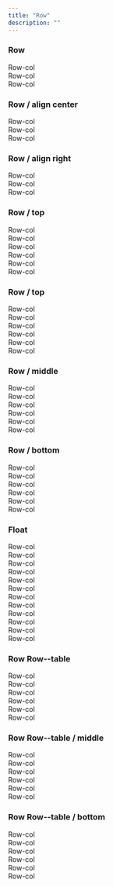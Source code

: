 ```yaml
---
title: "Row"
description: ""
---
```

<div class="Container test-row-container">
  <h3 class="test-subtitle">Row</h3>
  <div class="Row">
    <div class="Row-col test-row-col t-width3of6 t-wxs-width1of3 t-wsm-width1of4 t-wmd-width1of6 t-wlg-width1of6">
      Row-col
    </div>
    <div class="Row-col test-row-col t-width3of6 t-wxs-width1of3 t-wsm-width1of4 t-wmd-width1of6 t-wlg-width1of6">
      Row-col
    </div>
    <div class="Row-col test-row-col t-width3of6 t-wxs-width1of3 t-wsm-width1of4 t-wmd-width1of6 t-wlg-width1of6">
      Row-col
    </div>
  </div>
</div>



<div class="Container test-row-container">
  <h3>Row / align center</h3>
  <div class="Row Row--center">
    <div class="Row-col test-row-col t-width3of6 t-wxs-width1of3 t-wsm-width1of4 t-wmd-width1of6 t-wlg-width1of6">
      Row-col
    </div>
    <div class="Row-col test-row-col t-width3of6 t-wxs-width1of3 t-wsm-width1of4 t-wmd-width1of6 t-wlg-width1of6">
      Row-col
    </div>
    <div class="Row-col test-row-col t-width3of6 t-wxs-width1of3 t-wsm-width1of4 t-wmd-width1of6 t-wlg-width1of6">
      Row-col
    </div>
  </div>
</div>



<div class="Container test-row-container">
  <h3>Row / align right</h3>
  <div class="Row Row--right">
    <div class="Row-col test-row-col t-width3of6 t-wxs-width1of3 t-wsm-width1of4 t-wmd-width1of6 t-wlg-width1of6">
      Row-col
    </div>
    <div class="Row-col test-row-col t-width3of6 t-wxs-width1of3 t-wsm-width1of4 t-wmd-width1of6 t-wlg-width1of6">
      Row-col
    </div>
    <div class="Row-col test-row-col t-width3of6 t-wxs-width1of3 t-wsm-width1of4 t-wmd-width1of6 t-wlg-width1of6">
      Row-col
    </div>
  </div>
</div>



<div class="Container test-row-container">
  <h3>Row / top</h3>
  <div class="Row">
    <div class="Row-col test-row-col t-width3of6 t-wxs-width1of3 t-wsm-width1of4 t-wmd-width1of6 t-wlg-width1of6">
      Row-col
    </div>
    <div class="Row-col test-row-col t-width3of6 t-wxs-width1of3 t-wsm-width1of4 t-wmd-width1of6 t-wlg-width1of6">
      Row-col
    </div>
    <div class="Row-col test-row-col test-row-col--height t-width3of6 t-wxs-width1of3 t-wsm-width1of4 t-wmd-width1of6 t-wlg-width1of6">
      Row-col
    </div>
    <div class="Row-col test-row-col t-width3of6 t-wxs-width1of3 t-wsm-width1of4 t-wmd-width1of6 t-wlg-width1of6">
      Row-col
    </div>
    <div class="Row-col test-row-col t-width3of6 t-wxs-width1of3 t-wsm-width1of4 t-wmd-width1of6 t-wlg-width1of6">
      Row-col
    </div>
    <div class="Row-col test-row-col t-width3of6 t-wxs-width1of3 t-wsm-width1of4 t-wmd-width1of6 t-wlg-width1of6">
      Row-col
    </div>
  </div>
</div>



<div class="Container test-row-container">
  <h3>Row / top</h3>
  <div class="Row">
    <div class="Row-col test-row-col t-width3of6 t-wxs-width1of3 t-wsm-width1of4 t-wmd-width1of6 t-wlg-width1of6">
      Row-col
    </div>
    <div class="Row-col test-row-col t-width3of6 t-wxs-width1of3 t-wsm-width1of4 t-wmd-width1of6 t-wlg-width1of6">
      Row-col
    </div>
    <div class="Row-col test-row-col test-row-col--height t-width3of6 t-wxs-width1of3 t-wsm-width1of4 t-wmd-width1of6 t-wlg-width1of6">
      Row-col
    </div>
    <div class="Row-col test-row-col t-width3of6 t-wxs-width1of3 t-wsm-width1of4 t-wmd-width1of6 t-wlg-width1of6">
      Row-col
    </div>
    <div class="Row-col test-row-col t-width3of6 t-wxs-width1of3 t-wsm-width1of4 t-wmd-width1of6 t-wlg-width1of6">
      Row-col
    </div>
    <div class="Row-col test-row-col t-width3of6 t-wxs-width1of3 t-wsm-width1of4 t-wmd-width1of6 t-wlg-width1of6">
      Row-col
    </div>
  </div>
</div>



<div class="Container test-row-container">
  <h3>Row / middle</h3>
  <div class="Row Row--middle">
    <div class="Row-col test-row-col t-width3of6 t-wxs-width1of3 t-wsm-width1of4 t-wmd-width1of6 t-wlg-width1of6">
      Row-col
    </div>
    <div class="Row-col test-row-col t-width3of6 t-wxs-width1of3 t-wsm-width1of4 t-wmd-width1of6 t-wlg-width1of6">
      Row-col
    </div>
    <div class="Row-col test-row-col test-row-col--height t-width3of6 t-wxs-width1of3 t-wsm-width1of4 t-wmd-width1of6 t-wlg-width1of6">
      Row-col
    </div>
    <div class="Row-col test-row-col t-width3of6 t-wxs-width1of3 t-wsm-width1of4 t-wmd-width1of6 t-wlg-width1of6">
      Row-col
    </div>
    <div class="Row-col test-row-col t-width3of6 t-wxs-width1of3 t-wsm-width1of4 t-wmd-width1of6 t-wlg-width1of6">
      Row-col
    </div>
    <div class="Row-col test-row-col t-width3of6 t-wxs-width1of3 t-wsm-width1of4 t-wmd-width1of6 t-wlg-width1of6">
      Row-col
    </div>
  </div>
</div>



<div class="Container test-row-container">
  <h3>Row / bottom</h3>
  <div class="Row Row--bottom">
    <div class="Row-col test-row-col t-width3of6 t-wxs-width1of3 t-wsm-width1of4 t-wmd-width1of6 t-wlg-width1of6">
      Row-col
    </div>
    <div class="Row-col test-row-col t-width3of6 t-wxs-width1of3 t-wsm-width1of4 t-wmd-width1of6 t-wlg-width1of6">
      Row-col
    </div>
    <div class="Row-col test-row-col test-row-col--height t-width3of6 t-wxs-width1of3 t-wsm-width1of4 t-wmd-width1of6 t-wlg-width1of6">
      Row-col
    </div>
    <div class="Row-col test-row-col t-width3of6 t-wxs-width1of3 t-wsm-width1of4 t-wmd-width1of6 t-wlg-width1of6">
      Row-col
    </div>
    <div class="Row-col test-row-col t-width3of6 t-wxs-width1of3 t-wsm-width1of4 t-wmd-width1of6 t-wlg-width1of6">
      Row-col
    </div>
    <div class="Row-col test-row-col t-width3of6 t-wxs-width1of3 t-wsm-width1of4 t-wmd-width1of6 t-wlg-width1of6">
      Row-col
    </div>
  </div>
</div>





<div class="Container test-row-container">
  <h3>Float</h3>
  <div class="Row Row--float">
    <div class="Row-col test-row-col t-width3of6 t-wxs-width1of3 t-wsm-width1of4 t-wmd-width1of6 t-wlg-width1of6">
      Row-col
    </div>
    <div class="Row-col test-row-col t-width3of6 t-wxs-width1of3 t-wsm-width1of4 t-wmd-width1of6 t-wlg-width1of6">
      Row-col
    </div>
    <div class="Row-col test-row-col t-width3of6 t-wxs-width1of3 t-wsm-width1of4 t-wmd-width1of6 t-wlg-width1of6">
      Row-col
    </div>
    <div class="Row-col test-row-col t-width3of6 t-wxs-width1of3 t-wsm-width1of4 t-wmd-width1of6 t-wlg-width1of6">
      Row-col
    </div>
    <div class="Row-col test-row-col t-width3of6 t-wxs-width1of3 t-wsm-width1of4 t-wmd-width1of6 t-wlg-width1of6">
      Row-col
    </div>
    <div class="Row-col test-row-col--height test-row-col t-width3of6 t-wxs-width1of3 t-wsm-width1of4 t-wmd-width1of6 t-wlg-width1of6">
      Row-col
    </div>
    <div class="Row-col test-row-col t-width3of6 t-wxs-width1of3 t-wsm-width1of4 t-wmd-width1of6 t-wlg-width1of6">
      Row-col
    </div>
    <div class="Row-col test-row-col t-width3of6 t-wxs-width1of3 t-wsm-width1of4 t-wmd-width1of6 t-wlg-width1of6">
      Row-col
    </div>
    <div class="Row-col test-row-col t-width3of6 t-wxs-width1of3 t-wsm-width1of4 t-wmd-width1of6 t-wlg-width1of6">
      Row-col
    </div>
    <div class="Row-col test-row-col t-width3of6 t-wxs-width1of3 t-wsm-width1of4 t-wmd-width1of6 t-wlg-width1of6">
      Row-col
    </div>
    <div class="Row-col test-row-col t-width3of6 t-wxs-width1of3 t-wsm-width1of4 t-wmd-width1of6 t-wlg-width1of6">
      Row-col
    </div>
    <div class="Row-col test-row-col t-width3of6 t-wxs-width1of3 t-wsm-width1of4 t-wmd-width1of6 t-wlg-width1of6">
      Row-col
    </div>
  </div>
</div>



<div class="Container test-row-container">
  <h3>Row Row--table</h3>
  <div class="Row Row--table">
    <div class="Row-col test-row-col t-wxs-width1of6">
      Row-col
    </div>
    <div class="Row-col test-row-col t-wxs-width1of6">
      Row-col
    </div>
    <div class="Row-col test-row-col--height test-row-col t-wxs-width1of6">
      Row-col
    </div>
    <div class="Row-col test-row-col t-wxs-width1of6">
      Row-col
    </div>
    <div class="Row-col test-row-col t-wxs-width1of6">
      Row-col
    </div>
    <div class="Row-col test-row-col t-wxs-width1of6">
      Row-col
    </div>
  </div>
</div>



<div class="Container test-row-container">
  <h3>Row Row--table / middle</h3>
  <div class="Row Row--table Row--middle">
    <div class="Row-col test-row-col t-wxs-width1of6">
      Row-col
    </div>
    <div class="Row-col test-row-col t-wxs-width1of6">
      Row-col
    </div>
    <div class="Row-col test-row-col t-wxs-width1of6">
      Row-col
    </div>
    <div class="Row-col test-row-col test-row-col--height t-wxs-width1of6">
      Row-col
    </div>
    <div class="Row-col test-row-col t-wxs-width1of6">
      Row-col
    </div>
    <div class="Row-col test-row-col t-wxs-width1of6">
      Row-col
    </div>
  </div>
</div>



<div class="Container test-row-container">
  <h3>Row Row--table / bottom</h3>
  <div class="Row Row--table Row--bottom">
    <div class="Row-col test-row-col t-wsm-width1of6">
      Row-col
    </div>
    <div class="Row-col test-row-col t-wsm-width1of6">
      Row-col
    </div>
    <div class="Row-col test-row-col test-row-col--height t-wsm-width1of6">
      Row-col
    </div>
    <div class="Row-col test-row-col t-wsm-width1of6">
      Row-col
    </div>
    <div class="Row-col test-row-col t-wsm-width1of6">
      Row-col
    </div>
    <div class="Row-col test-row-col t-wsm-width1of6">
      Row-col
    </div>
  </div>
</div>

